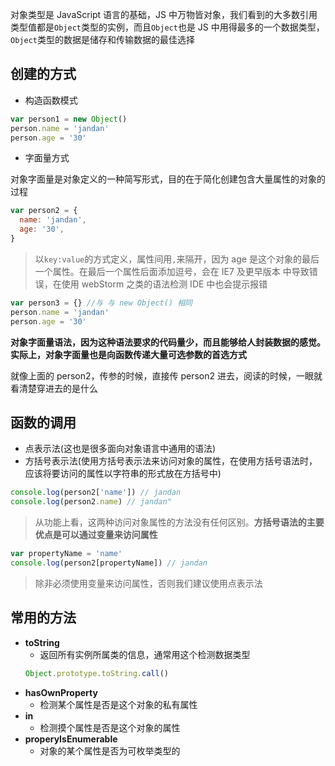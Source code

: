 对象类型是 JavaScript 语言的基础，JS 中万物皆对象，我们看到的大多数引用类型值都是`Object`类型的实例，而且`Object`也是 JS 中用得最多的一个数据类型，`Object`类型的数据是储存和传输数据的最佳选择

## 创建的方式

- 构造函数模式

```js
var person1 = new Object()
person.name = 'jandan'
person.age = '30'
```

- 字面量方式

对象字面量是对象定义的一种简写形式，目的在于简化创建包含大量属性的对象的过程

```js
var person2 = {
  name: 'jandan',
  age: '30',
}
```

> 以`key:value`的方式定义，属性间用`,`来隔开，因为 age 是这个对象的最后一个属性。在最后一个属性后面添加逗号，会在 IE7 及更早版本 中导致错误，在使用 webStorm 之类的语法检测 IDE 中也会提示报错

```js
var person3 = {} //与 与 new Object() 相同
person.name = 'jandan'
person.age = '30'
```

**对象字面量语法，因为这种语法要求的代码量少，而且能够给人封装数据的感觉。实际上，对象字面量也是向函数传递大量可选参数的首选方式**

就像上面的 person2，传参的时候，直接传 person2 进去，阅读的时候，一眼就看清楚穿进去的是什么

## 函数的调用

- 点表示法(这也是很多面向对象语言中通用的语法)
- 方括号表示法(使用方括号表示法来访问对象的属性，在使用方括号语法时，应该将要访问的属性以字符串的形式放在方括号中)

```js
console.log(person2['name']) // jandan
console.log(person2.name) // jandan"
```

> 从功能上看，这两种访问对象属性的方法没有任何区别。**方括号语法的主要优点是可以通过变量来访问属性**

```js
var propertyName = 'name'
console.log(person2[propertyName]) // jandan
```

> 除非必须使用变量来访问属性，否则我们建议使用点表示法

## 常用的方法

- **toString**
  - 返回所有实例所属类的信息，通常用这个检测数据类型
  ```js
  Object.prototype.toString.call()
  ```
- **hasOwnProperty**
  - 检测某个属性是否是这个对象的私有属性
- **in**
  - 检测摸个属性是否是这个对象的属性
- **properyIsEnumerable**
  - 对象的某个属性是否为可枚举类型的
